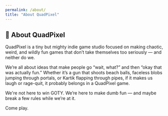 ```yaml
---
permalink: /about/
title: "About QuadPixel"
---
```


## 🧠 About QuadPixel

QuadPixel is a tiny but mighty indie game studio focused on making chaotic, weird, and wildly fun games that don’t take themselves too seriously — and neither do we.

We’re all about ideas that make people go “wait, what?” and then “okay that was actually fun.” Whether it’s a gun that shoots beach balls, faceless blobs jumping through portals, or Kartik flapping through pipes, if it makes us laugh or rage-quit, it probably belongs in a QuadPixel game.

We're not here to win GOTY. We’re here to make dumb fun — and maybe break a few rules while we’re at it.

Come play.
